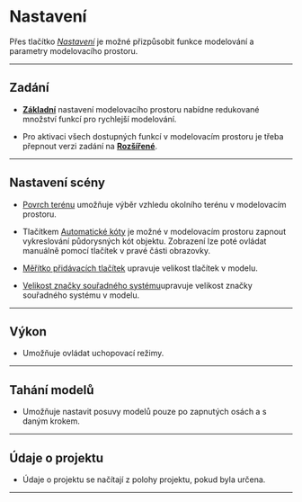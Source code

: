 
<h1>Nastavení</h1>

  <p>Přes tlačítko <u><i>Nastavení</i></u> je možné přizpůsobit funkce modelování a parametry modelovacího prostoru.</p>

  <hr class="main"> <!-- Vodorovná čára jako oddělovač sekce -->

  <h2>Zadání</h2>
  <ul>
    <li><p><u><b>Základní</b></u> nastavení modelovacího prostoru nabídne redukované množství funkcí pro rychlejší modelování.</p></li>
    <li><p>Pro aktivaci všech dostupných funkcí v modelovacím prostoru je třeba přepnout verzi zadání na <u><b>Rozšířené</b></u>.</p></li>
  </ul>

  <hr class="main"> <!-- Vodorovná čára jako oddělovač sekce -->

  <h2>Nastavení scény</h2>
  <ul>
    <li><p><u>Povrch terénu</u> umožňuje výběr vzhledu okolního terénu v modelovacím prostoru.</p></li>
    <li><p>Tlačítkem <u>Automatické kóty</u> je možné v modelovacím prostoru zapnout vykreslování půdorysných kót objektu. Zobrazení lze poté ovládat manuálně pomocí tlačítek v pravé části obrazovky.</p></li>
    <li><p><u>Měřítko přidávacích tlačítek</u> upravuje velikost tlačítek v modelu.</p></li>
    <li><p><u>Velikost značky souřadného systému</u>upravuje velikost značky souřadného systému v modelu.</p></li>
  </ul>

  <hr class="main"> <!-- Vodorovná čára jako oddělovač sekce -->

  <h2>Výkon</h2>
  <ul>
  <li><p>Umožňuje ovládat uchopovací režimy.</p></li>
  </ul>

  <hr class="main"> <!-- Vodorovná čára jako oddělovač sekce -->

  <h2>Tahání modelů</h2>
  <ul>
  <li><p>Umožňuje nastavit posuvy modelů pouze po zapnutých osách a s daným krokem.</p></li>
  </ul>

  <hr class="main"> <!-- Vodorovná čára jako oddělovač sekce -->

  <h2>Údaje o projektu</h2>
  <ul>
  <li><p>Údaje o projektu se načítají z polohy projektu, pokud byla určena.</p></li>
  </ul>

  <hr class="main"> <!-- Vodorovná čára jako oddělovač sekce -->

<!-- product: HiStruct Roofs -->

